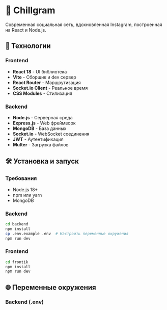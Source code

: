 # 🌟 Chillgram

Современная социальная сеть, вдохновленная Instagram, построенная на React и Node.js.

## 🚀 Технологии

### Frontend
- **React 18** - UI библиотека
- **Vite** - Сборщик и dev сервер
- **React Router** - Маршрутизация
- **Socket.io Client** - Реальное время
- **CSS Modules** - Стилизация

### Backend
- **Node.js** - Серверная среда
- **Express.js** - Web фреймворк
- **MongoDB** - База данных
- **Socket.io** - WebSocket соединения
- **JWT** - Аутентификация
- **Multer** - Загрузка файлов


## 🛠 Установка и запуск

### Требования
- Node.js 18+
- npm или yarn
- MongoDB

### Backend
```bash
cd backend
npm install
cp .env.example .env  # Настроить переменные окружения
npm run dev
```

### Frontend
```bash
cd frontik
npm install
npm run dev
```

## 🌐 Переменные окружения

### Backend (.env)


